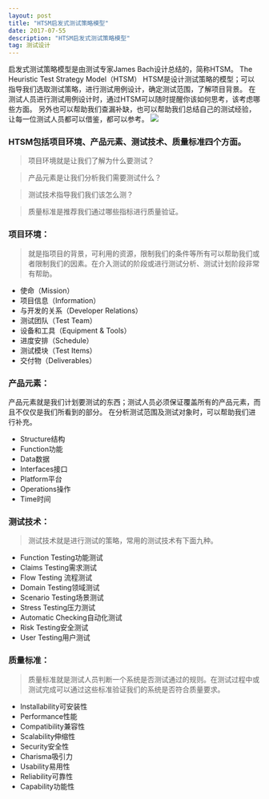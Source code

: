 ```yaml
---
layout: post
title: "HTSM启发式测试策略模型"
date: 2017-07-55 
description: "HTSM启发式测试策略模型"
tag: 测试设计 
---   
```


启发式测试策略模型是由测试专家James Bach设计总结的，简称HTSM。
The Heuristic Test Strategy Model（HTSM）
HTSM是设计测试策略的模型；可以指导我们选取测试策略，进行测试用例设计，确定测试范围，了解项目背景。
在测试人员进行测试用例设计时，通过HTSM可以随时提醒你该如何思考，该考虑哪些方面。
另外也可以帮助我们查漏补缺，也可以帮助我们总结自己的测试经验，让每一位测试人员都可以借鉴，都可以参考。
![](http://misde.cn/images/posts/tcDesign/HTSM.png)

### HTSM包括项目环境、产品元素、测试技术、质量标准四个方面。

> 项目环境就是让我们了解为什么要测试？

> 产品元素是让我们分析我们需要测试什么？

> 测试技术指导我们我们该怎么测？

> 质量标准是推荐我们通过哪些指标进行质量验证。


### 项目环境：
> 就是指项目的背景，可利用的资源，限制我们的条件等所有可以帮助我们或者限制我们的因素。在介入测试的阶段或进行测试分析、测试计划阶段非常有帮助。
* 使命（Mission）
* 项目信息（Information）
* 与开发的关系（Developer Relations）
* 测试团队（Test Team）
* 设备和工具（Equipment & Tools）
* 进度安排（Schedule）
* 测试模块（Test Items）
* 交付物（Deliverables）

### 产品元素：
产品元素就是我们计划要测试的东西；测试人员必须保证覆盖所有的产品元素，而且不仅仅是我们所看到的部分。
在分析测试范围及测试对象时，可以帮助我们进行补充。
* Structure结构
* Function功能
* Data数据
* Interfaces接口
* Platform平台
* Operations操作
* Time时间

### 测试技术：
> 测试技术就是进行测试的策略，常用的测试技术有下面九种。
* Function Testing功能测试
* Claims Testing需求测试
* Flow Testing 流程测试
* Domain Testing领域测试
* Scenario Testing场景测试
* Stress Testing压力测试
* Automatic Checking自动化测试
* Risk Testing安全测试
* User Testing用户测试

### 质量标准：
> 质量标准就是测试人员判断一个系统是否测试通过的规则。在测试过程中或测试完成可以通过这些标准验证我们的系统是否符合质量要求。
* Installability可安装性
* Performance性能
* Compatibility兼容性
* Scalability伸缩性
* Security安全性
* Charisma吸引力
* Usability易用性
* Reliability可靠性
* Capability功能性